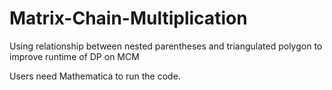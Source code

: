 # Matrix-Chain-Multiplication
Using relationship between nested parentheses and triangulated polygon to improve runtime of DP on MCM

Users need Mathematica to run the code.
